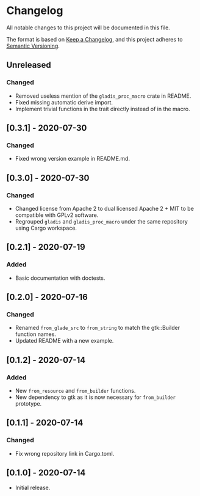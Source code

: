 # Changelog
All notable changes to this project will be documented in this file.

The format is based on [Keep a Changelog](https://keepachangelog.com/en/1.0.0/),
and this project adheres to [Semantic Versioning](https://semver.org/spec/v2.0.0.html).

## Unreleased
### Changed
- Removed useless mention of the `gladis_proc_macro` crate in README.
- Fixed missing automatic derive import.
- Implement trivial functions in the trait directly instead of in the macro.

## [0.3.1] - 2020-07-30
### Changed
- Fixed wrong version example in README.md.

## [0.3.0] - 2020-07-30
### Changed
- Changed license from Apache 2 to dual licensed Apache 2 + MIT to be compatible
  with GPLv2 software.
- Regrouped `gladis` and `gladis_proc_macro` under the same repository using
  Cargo workspace.

## [0.2.1] - 2020-07-19
### Added
- Basic documentation with doctests.

## [0.2.0] - 2020-07-16
### Changed
- Renamed `from_glade_src` to `from_string` to match the gtk::Builder function
  names.
- Updated README with a new example.

## [0.1.2] - 2020-07-14
### Added
- New `from_resource` and `from_builder` functions.
- New dependency to gtk as it is now necessary for `from_builder`
  prototype.

## [0.1.1] - 2020-07-14
### Changed
- Fix wrong repository link in Cargo.toml.

## [0.1.0] - 2020-07-14

- Initial release.
